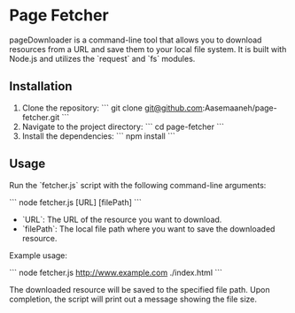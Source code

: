 
# Page Fetcher

pageDownloader is a command-line tool that allows you to download resources from a URL and save them to your local file system.
It is built with Node.js and utilizes the \`request\` and \`fs\` modules.

## Installation

1. Clone the repository:
   \`\`\`
   git clone git@github.com:Aasemaaneh/page-fetcher.git
   \`\`\`
2. Navigate to the project directory:
   \`\`\`
   cd page-fetcher
   \`\`\`
3. Install the dependencies:
   \`\`\`
   npm install
   \`\`\`

## Usage

Run the \`fetcher.js\` script with the following command-line arguments:

\`\`\`
node fetcher.js [URL] [filePath]
\`\`\`

- \`URL\`: The URL of the resource you want to download.
- \`filePath\`: The local file path where you want to save the downloaded resource.

Example usage:

\`\`\`
node fetcher.js http://www.example.com ./index.html
\`\`\`

The downloaded resource will be saved to the specified file path. Upon completion, the script will print out a message showing the file size.

